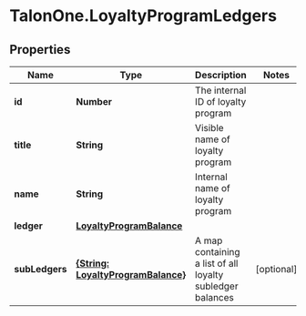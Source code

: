 # TalonOne.LoyaltyProgramLedgers

## Properties

Name | Type | Description | Notes
------------ | ------------- | ------------- | -------------
**id** | **Number** | The internal ID of loyalty program | 
**title** | **String** | Visible name of loyalty program | 
**name** | **String** | Internal name of loyalty program | 
**ledger** | [**LoyaltyProgramBalance**](LoyaltyProgramBalance.md) |  | 
**subLedgers** | [**{String: LoyaltyProgramBalance}**](LoyaltyProgramBalance.md) | A map containing a list of all loyalty subledger balances | [optional] 


